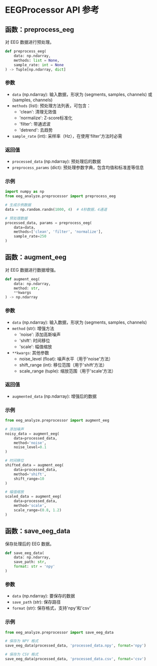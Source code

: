# EEGProcessor API 参考

## 函数：preprocess_eeg

对 EEG 数据进行预处理。

```python
def preprocess_eeg(
    data: np.ndarray,
    methods: list = None,
    sample_rate: int = None
) -> Tuple[np.ndarray, dict]
```

### 参数
- `data` (np.ndarray): 输入数据，形状为 (segments, samples, channels) 或 (samples, channels)
- `methods` (list): 预处理方法列表，可包含：
  - 'clean': 清理无效值
  - 'normalize': Z-score标准化
  - 'filter': 带通滤波
  - 'detrend': 去趋势
- `sample_rate` (int): 采样率（Hz），在使用'filter'方法时必需

### 返回值
- `processed_data` (np.ndarray): 预处理后的数据
- `preprocess_params` (dict): 预处理参数字典，包含均值和标准差等信息

### 示例

```python
import numpy as np
from eeg_analyze.preprocessor import preprocess_eeg

# 生成示例数据
data = np.random.randn(1000, 4)  # 4秒数据，4通道

# 预处理数据
processed_data, params = preprocess_eeg(
    data=data,
    methods=['clean', 'filter', 'normalize'],
    sample_rate=250
)
```

## 函数：augment_eeg

对 EEG 数据进行数据增强。

```python
def augment_eeg(
    data: np.ndarray,
    method: str,
    **kwargs
) -> np.ndarray
```

### 参数
- `data` (np.ndarray): 输入数据，形状为 (segments, samples, channels)
- `method` (str): 增强方法
  - 'noise': 添加高斯噪声
  - 'shift': 时间移位
  - 'scale': 幅值缩放
- `**kwargs`: 其他参数
  - noise_level (float): 噪声水平（用于'noise'方法）
  - shift_range (int): 移位范围（用于'shift'方法）
  - scale_range (tuple): 缩放范围（用于'scale'方法）

### 返回值
- `augmented_data` (np.ndarray): 增强后的数据

### 示例

```python
from eeg_analyze.preprocessor import augment_eeg

# 添加噪声
noisy_data = augment_eeg(
    data=processed_data,
    method='noise',
    noise_level=0.1
)

# 时间移位
shifted_data = augment_eeg(
    data=processed_data,
    method='shift',
    shift_range=10
)

# 幅值缩放
scaled_data = augment_eeg(
    data=processed_data,
    method='scale',
    scale_range=(0.8, 1.2)
)
```

## 函数：save_eeg_data

保存处理后的 EEG 数据。

```python
def save_eeg_data(
    data: np.ndarray,
    save_path: str,
    format: str = 'npy'
)
```

### 参数
- `data` (np.ndarray): 要保存的数据
- `save_path` (str): 保存路径
- `format` (str): 保存格式，支持'npy'和'csv'

### 示例

```python
from eeg_analyze.preprocessor import save_eeg_data

# 保存为 NPY 格式
save_eeg_data(processed_data, 'processed_data.npy', format='npy')

# 保存为 CSV 格式
save_eeg_data(processed_data, 'processed_data.csv', format='csv')
``` 